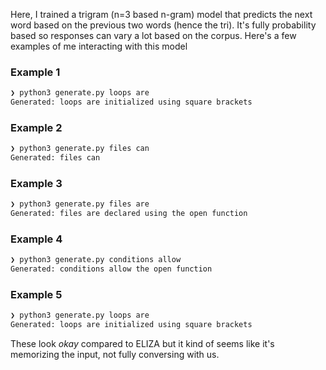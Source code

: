 Here, I trained a trigram (n=3 based n-gram) model that predicts the next word based on the previous two words (hence the tri). It's fully probability based so responses can vary a lot based on the corpus. Here's a few examples of me interacting with this model

### Example 1
```bash
❯ python3 generate.py loops are
Generated: loops are initialized using square brackets
```

### Example 2
```bash
❯ python3 generate.py files can
Generated: files can
```

### Example 3
```bash
❯ python3 generate.py files are
Generated: files are declared using the open function
```

### Example 4
```bash
❯ python3 generate.py conditions allow
Generated: conditions allow the open function
```

### Example 5
```bash
❯ python3 generate.py loops are
Generated: loops are initialized using square brackets
```

These look *okay* compared to ELIZA but it kind of seems like it's memorizing the input, not fully conversing with us.